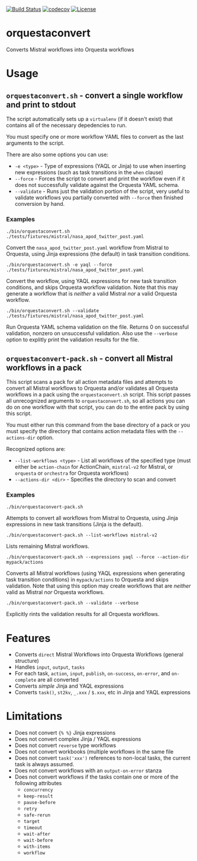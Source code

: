 [![Build Status](https://circleci.com/gh/EncoreTechnologies/orquestaconvert.svg?style=shield&circle-token=:circle-token)](https://circleci.com/gh/EncoreTechnologies/orquestaconvert) [![codecov](https://codecov.io/gh/EncoreTechnologies/orquestaconvert/branch/master/graph/badge.svg)](https://codecov.io/gh/EncoreTechnologies/orquestaconvert) [![License](https://img.shields.io/badge/License-Apache%202.0-blue.svg)](https://opensource.org/licenses/Apache-2.0)

# orquestaconvert

Converts Mistral workflows into Orquesta workflows

# Usage

## `orquestaconvert.sh` - convert a single workflow and print to stdout

The script automatically sets up a `virtualenv` (if it doesn't exist) that contains all of the necessary depedencies to run.

You must specify one or more workflow YAML files to convert as the last arguments to the script.

There are also some options you can use:

- `-e <type>` - Type of expressions (YAQL or Jinja) to use when inserting new expressions (such as task transitions in the `when` clause)
- `--force` - Forces the script to convert and print the workflow even if it does not successfully validate against the Orquesta YAML schema.
- `--validate` - Runs just the validation portion of the script, very useful to validate workflows you partially converted with `--force` then finished conversion by hand.

### Examples

```shell
./bin/orquestaconvert.sh ./tests/fixtures/mistral/nasa_apod_twitter_post.yaml
```

Convert the `nasa_apod_twitter_post.yaml` workflow from Mistral to Orquesta, using Jinja expressions (the default) in task transition conditions.

```shell
./bin/orquestaconvert.sh -e yaql --force ./tests/fixtures/mistral/nasa_apod_twitter_post.yaml
```

Convert the workflow, using YAQL expressions for new task transition conditions, and skips Orquesta workflow validation. Note that this may generate a workflow that is *neither* a valid Mistral *nor* a valid Orquesta workflow.

```shell
./bin/orquestaconvert.sh --validate ./tests/fixtures/mistral/nasa_apod_twitter_post.yaml
```

Run Orquesta YAML schema validation on the file. Returns 0 on successful validation, nonzero on unsuccessful validation. Also use the `--verbose` option to explitly print the validation results for the file.

## `orquestaconvert-pack.sh` - convert all Mistral workflows in a pack

This script scans a pack for all action metadata files and attempts to convert all Mistral workflows to Orquesta and/or validates all Orquesta workflows in a pack using the `orquestaconvert.sh` script. This script passes all unrecognized arguments to `orquestaconvert.sh`, so all actions you can do on one workflow with that script, you can do to the entire pack by using this script.

You must either run this command from the base directory of a pack or you must specify the directory that contains action metadata files with the `--actions-dir` option.

Recognized options are:

- `--list-workflows <type>` - List all workflows of the specified type (must either be `action-chain` for ActionChain, `mistral-v2` for Mistral, or `orquesta` or `orchestra` for Orquesta workflows)
- `--actions-dir <dir>` - Specifies the directory to scan and convert

### Examples

```shell
./bin/orquestaconvert-pack.sh
```

Attempts to convert all workflows from Mistral to Orquesta, using Jinja expressions in new task transitions (Jinja is the default).

```shell
./bin/orquestaconvert-pack.sh --list-workflows mistral-v2
```

Lists remaining Mistral workflows.

```shell
./bin/orquestaconvert-pack.sh --expressions yaql --force --action-dir mypack/actions
```

Converts all Mistral workflows (using YAQL expressions when generating task transition conditions) in `mypack/actions` to Orquesta and skips validation. Note that using this option may create workflows that are *neither* valid as Mistral *nor* Orquesta workflows.

```shell
./bin/orquestaconvert-pack.sh --validate --verbose
```

Explicitly rints the validation results for all Orquesta workflows.

# Features

* Converts `direct` Mistral Workflows into Orquesta Workflows (general structure)
* Handles `input`, `output`, `tasks`
* For each task, `action`, `input`, `publish`, `on-success`, `on-error`, and `on-complete` are all converted
* Converts _simple_ Jinja and YAQL expressions
* Converts `task()`, `st2kv`, `_.xxx` / `$.xxx`, etc in Jinja and YAQL expressions

# Limitations

* Does not convert `{% %}` Jinja expressions
* Does not convert complex Jinja / YAQL expressions
* Does not convert `reverse` type workflows
* Does not convert workbooks (multiple workflows in the same file
* Does not convert `task('xxx')` references to non-local tasks, the current task is always assumed.
* Does not convert workflows with an `output-on-error` stanza
* Does not convert workflows if the tasks contain one or more of the following attributes
    * `concurrency`
    * `keep-result`
    * `pause-before`
    * `retry`
    * `safe-rerun`
    * `target`
    * `timeout`
    * `wait-after`
    * `wait-before`
    * `with-items`
    * `workflow`
